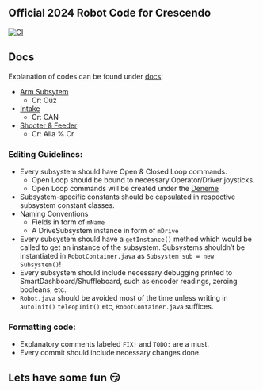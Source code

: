 ## Official 2024 Robot Code for Crescendo
[![CI](https://github.com/ARC6014/RobotCode2024/actions/workflows/main.yml/badge.svg)](https://github.com/ARC6014/RobotCode2024/actions/workflows/main.yml)

## Docs
Explanation of codes can be found under [docs](/docs):

- [Arm Subsytem](/docs/ARM.md)
  - Cr: Ouz
- [Intake](/docs/INTAKE.md)
  - Cr: CAN
- [Shooter & Feeder](/docs/SH_FR.md)
  - Cr: Alia % Cr

### Editing Guidelines:
- Every subsystem should have Open & Closed Loop commands.
  - Open Loop should be bound to necessary Operator/Driver joysticks.
  - Open Loop commands will be created under the [Deneme](/src/main/java/frc/robot/commands/deneme)
- Subsystem-specific constants should be capsulated in respective subsystem constant classes.
- Naming Conventions
  - Fields in form of `mName`
  - A DriveSubsystem instance in form of `mDrive` 
- Every subsystem should have a `getInstance()` method which would be called to get an instance of the subsystem. Subsystems shouldn’t be instantiated in `RobotContainer.java` as `Subsystem sub = new Subsystem()`!
- Every subsystem should include necessary debugging printed to SmartDashboard/Shuffleboard, such as encoder readings, zeroing booleans, etc.
- `Robot.java` should be avoided most of the time unless writing in `autoInit()` `teleopInit()` etc, `RobotContainer.java` suffices.

### Formatting code:
- Explanatory comments labeled `FIX!` and `TODO:` are a must.
- Every commit should include necessary changes done.

## Lets have some fun 😏
